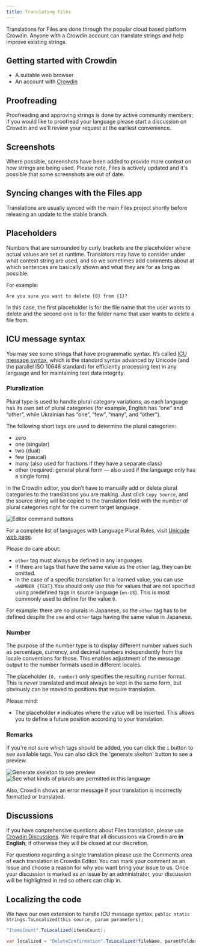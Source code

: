 ```yaml
---
title: Translating Files
---
```


Translations for Files are done through the popular cloud based platform Crowdin. Anyone with a Crowdin account can translate strings and help improve existing strings.

## Getting started with Crowdin

- A suitable web browser
- An account with [Crowdin](https://accounts.crowdin.com/register)

## Proofreading

Proofreading and approving strings is done by active community members; if you would like to proofread your language please start a discussion on Crowdin and we'll review your request at the earliest convenience.

## Screenshots

Where possible, screenshots have been added to provide more context on how strings are being used. Please note, Files is actively updated and it's possible that some screenshots are out of date.

## Syncing changes with the Files app

Translations are usually synced with the main Files project shortly before releasing an update to the stable branch.

## Placeholders

Numbers that are surrounded by curly brackets are the placeholder where actual values are set at runtime. Translators may have to consider under what context string are used, and so we sometimes add comments about at which sentences are basically shown and what they are for as long as possible.

For example:

```
Are you sure you want to delete {0} from {1}?
```

In this case, the first placeholder is for the file name that the user wants to delete and the second one is for the folder name that user wants to delete a file from.

## ICU message syntax

You may see some strings that have programmatic syntax.
It’s called [ICU message syntax](https://support.crowdin.com/icu-message-syntax), which is the standard syntax advanced by Unicode (and the parallel ISO 10646 standard) for efficiently processing text in any language and for maintaining text data integrity.

### Pluralization

Plural type is used to handle plural category variations, as each language has its own set of plural categories (for example, English has “one” and “other”, while Ukrainian has “one”, “few”, “many”, and “other”).

The following short tags are used to determine the plural categories:

- zero
- one (singular)
- two (dual)
- few (paucal)
- many (also used for fractions if they have a separate class)
- other (required: general plural form — also used if the language only has a single form)

In the Crowdin editor, you don’t have to manually add or delete plural categories to the translations you are making. Just click `Copy Source`, and the source string will be copied to the translation field with the number of plural categories right for the current target language.

<img src="/docs-resources/Crowdin-EditorCommandButtons.png" alt="Editor command buttons" />

For a complete list of languages with Language Plural Rules, visit [Unicode web page](https://www.unicode.org/cldr/charts/45/supplemental/language_plural_rules.html).

Please do care about:

- `other` tag must always be defined in any languages.
- If there are tags that have the same value as the `other` tag, they can be omitted.
- In the case of a specific translation for a learned value, you can use `=NUMBER {TEXT}`.You should only use this for values that are not specified using predefined tags in source language (`en-US`). This is most commonly used to define for the value `0`.

For example: there are no plurals in Japanese, so the `other` tag has to be defined despite the `one` and `other` tags having the same value in Japanese.

### Number

The purpose of the number type is to display different number values such as percentage, currency, and decimal numbers independently from the locale conventions for those. This enables adjustment of the message output to the number formats used in different locales.

The placeholder `{0, number}` only specifies the resulting number format. This is _never_ translated and must always be kept in the same form, but obviously can be moved to positions that require translation.

Please mind:

- The placeholder `#` indicates where the value will be inserted. This allows you to define a future position according to your translation.

### Remarks

If you're not sure which tags should be added, you can click the `i` button to see available tags. You can also click the 'generate skelton' button to see a preview.

<img src="/docs-resources/Crowdin-PreviewGenTip.png" alt="Generate skeleton to see preview" />

<img src="/docs-resources/Crowdin-AvailablePluralTypesTip.png" alt="See what kinds of plurals are permitted in this language" />

Also, Crowdin shows an error message if your translation is incorrectly formatted or translated.

## Discussions

If you have conprehensive questions about Files translation, please use [Crowdin Discussions](https://crowdin.com/project/files-app/discussions). We require that all discussions via Crowdin are **in English**; if otherwise they will be closed at our discretion.

For questions regarding a single translation please use the Comments area of each translation in Crowdin Editor. You can mark your comment as an Issue and choose a reason for why you want bring your issue to us. Once your discussion is marked as an issue by an administrator, your discussion will be highlighted in red so others can chip in.

## Localizing the code

We have our own extension to handle ICU message syntax.
`public static Strings.ToLocalized(this source, param parameters);`

```cs
"ItemsCount".ToLocalized(itemsCount);
```

```cs
var localized = "DeleteConfirmation".ToLocalized(fileName, parentFolderName);
```

